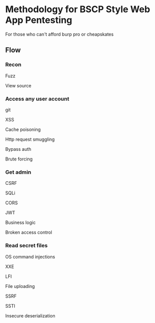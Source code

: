 # Methodology for BSCP Style Web App Pentesting
For those who can't afford burp pro or cheapskates

## Flow

### Recon


Fuzz

View source

### Access any user account

git

XSS

Cache poisoning

Http request smuggling

Bypass auth

Brute forcing

### Get admin

CSRF

SQLi

CORS

JWT

Business logic

Broken access control

### Read secret files

OS command injections

XXE

LFI

File uploading

SSRF

SSTI

Insecure deserialization
